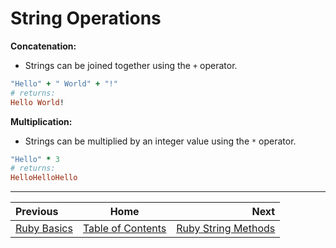 # String Operations

**Concatenation:**

*	Strings can be joined together using the ```+``` operator.


```ruby
"Hello" + " World" + "!"
# returns:
Hello World!
```

**Multiplication:**

*	Strings can be multiplied by an integer value using the ```*``` operator.


```ruby
"Hello" * 3
# returns:
HelloHelloHello
```

---

| Previous | Home | Next |
| :---         |     :---:      |          ---: |
| [Ruby Basics](Ruby-Strings.md)   | [Table of Contents](Ruby-Strings.md)      | [Ruby String Methods](Ruby-String-Methods.md)    |
